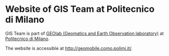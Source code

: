 # Website of GIS Team at Politecnico di Milano

GIS Team is part of <a href="http://geolab.como.polimi.it/">GEOlab (Geomatics and Earth Observation laboratory)</a> at <a href="https://www.polimi.it/en/">Politecnico di Milano</a>. 

The website is accessible at http://geomobile.como.polimi.it/.
